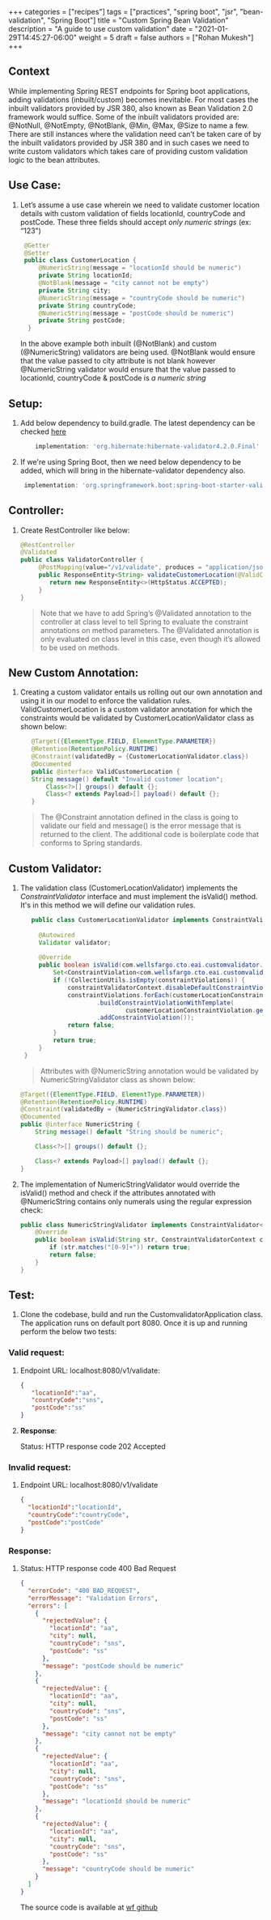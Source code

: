 +++
categories = ["recipes"]
tags = ["practices", "spring boot", "jsr", "bean-validation", "Spring Boot"]
title = "Custom Spring Bean Validation"
description = "A guide to use custom validation"
date = "2021-01-29T14:45:27-06:00"
weight = 5
draft = false
authors = ["Rohan Mukesh"]
+++

## Context

While implementing Spring REST endpoints for Spring boot applications, adding validations (inbuilt/custom) becomes inevitable. For most cases the inbuilt validators provided by JSR 380, also known as Bean Validation 2.0 framework would suffice. Some of the inbuilt validators provided are: @NotNull, @NotEmpty, @NotBlank, @Min, @Max, @Size to name a few. There are still instances where the validation need can’t be taken care of by the inbuilt validators provided by JSR 380 and in such cases we need to write custom validators which takes care of providing custom validation logic to the bean attributes.
    
## Use Case:

1. Let’s assume a use case wherein we need to validate customer location details with custom validation of fields locationId, countryCode and postCode. These three fields should accept *only numeric strings* (ex: “123")

   ```java
    @Getter
    @Setter
    public class CustomerLocation {
        @NumericString(message = "locationId should be numeric")
        private String locationId;
        @NotBlank(message = "city cannot not be empty")
        private String city;
        @NumericString(message = "countryCode should be numeric")
        private String countryCode;
        @NumericString(message = "postCode should be numeric")
        private String postCode;
     }
   ```
    In the above example both inbuilt (@NotBlank) and custom (@NumericString) validators are being used. @NotBlank would ensure that the value passed to city attribute is not blank however @NumericString validator would ensure that the value passed to locationId, countryCode & postCode is *a numeric string*

## Setup:
 
1. Add below dependency to build.gradle. The latest dependency can be checked [here](https://search.maven.org/classic/#search%7Cgav%7C1%7Cg%3A%22org.hibernate%22%20AND%20a%3A%22hibernate-validator%22)

    ```groovy
        implementation: 'org.hibernate:hibernate-validator4.2.0.Final'
    ```    

1. If we're using Spring Boot, then we need below dependency to be added, which will bring in the hibernate-validator dependency also.
    
    ```groovy
     implementation: 'org.springframework.boot:spring-boot-starter-validation:2.4.1'
    ```

## **Controller:**

1. Create RestController like below:

   ```java
   @RestController
   @Validated  
   public class ValidatorController {
        @PostMapping(value="/v1/validate", produces = "application/json")
        public ResponseEntity<String> validateCustomerLocation(@ValidCustomerLocation @RequestBody CustomerLocation customerLocation){
           return new ResponseEntity<>(HttpStatus.ACCEPTED);
        }
   }
   ```
   
   > Note that we have to add Spring’s @Validated annotation to the controller at class level to tell Spring to evaluate the constraint annotations on method parameters.
   The @Validated annotation is only evaluated on class level in this case, even though it’s allowed to be used on methods.

## New Custom Annotation:

1. Creating a custom validator entails us rolling out our own annotation and using it in our model to enforce the validation rules.
   ValidCustomerLocation is a custom validator annotation for which the constraints would be validated by CustomerLocationValidator class as shown below:

   ```java
      @Target({ElementType.FIELD, ElementType.PARAMETER})
      @Retention(RetentionPolicy.RUNTIME)
      @Constraint(validatedBy = {CustomerLocationValidator.class})
      @Documented
      public @interface ValidCustomerLocation {
      String message() default "Invalid customer location";
          Class<?>[] groups() default {};
          Class<? extends Payload>[] payload() default {};
      }
   ```
    > The @Constraint annotation defined in the class is going to validate our field and message() is the error message that is returned to the client.
      The additional code is boilerplate code that conforms to Spring standards.

## Custom Validator:

1. The validation class (CustomerLocationValidator) implements the _ConstraintValidator_ interface and must implement the isValid() method.
    It's in this method we will define our validation rules.

   ```java
      public class CustomerLocationValidator implements ConstraintValidator<CustomerLocationConstraint, CustomerLocation> {
    
        @Autowired
        Validator validator;
    
        @Override
        public boolean isValid(com.wellsfargo.cto.eai.customvalidator.model.CustomerLocation customerLocation, ConstraintValidatorContext constraintValidatorContext) {
            Set<ConstraintViolation<com.wellsfargo.cto.eai.customvalidator.model.CustomerLocation>> constraintViolations = validator.validate(customerLocation);
            if (!CollectionUtils.isEmpty(constraintViolations)) {
                constraintValidatorContext.disableDefaultConstraintViolation();
                constraintViolations.forEach(customerLocationConstraintViolation -> constraintValidatorContext
                        .buildConstraintViolationWithTemplate(
                                customerLocationConstraintViolation.getMessageTemplate())
                        .addConstraintViolation());
                return false;
            }
            return true;
        }
    }
   ```
    > Attributes with @NumericString annotation would be validated by NumericStringValidator class as shown below:

    ```java
    @Target({ElementType.FIELD, ElementType.PARAMETER})
    @Retention(RetentionPolicy.RUNTIME)
    @Constraint(validatedBy = {NumericStringValidator.class})
    @Documented
    public @interface NumericString {
        String message() default "String should be numeric";
    
        Class<?>[] groups() default {};
    
        Class<? extends Payload>[] payload() default {};
    }
    ```
1. The implementation of NumericStringValidator would override the isValid() method and check if the attributes annotated with @NumericString contains only numerals using the regular expression check:

    ```java
    public class NumericStringValidator implements ConstraintValidator<NumericString, String> {
        @Override
        public boolean isValid(String str, ConstraintValidatorContext constraintValidatorContext) {
            if (str.matches("[0-9]+")) return true;
            return false;
        }
    }
    ```
## Test:

1. Clone the codebase, build and run the CustomvalidatorApplication class. The application runs on default port 8080. Once it is up and running perform the below two tests:

### Valid request:

1. Endpoint URL: localhost:8080/v1/validate:

    ```json
    {
       "locationId":"aa",
       "countryCode":"sns",
       "postCode":"ss"
    }
    ```

1. **Response**:

    Status: HTTP response code 202 Accepted

### Invalid request:

1. Endpoint URL: localhost:8080/v1/validate

    ```json
    {
      "locationId":"locationId",
      "countryCode":"countryCode",
      "postCode":"postCode"
    }
    ```   

### Response:

1. Status: HTTP response code 400 Bad Request

    ```json
    {
      "errorCode": "400 BAD_REQUEST",
      "errorMessage": "Validation Errors",
      "errors": [
        {
          "rejectedValue": {
            "locationId": "aa",
            "city": null,
            "countryCode": "sns",
            "postCode": "ss"
          },
          "message": "postCode should be numeric"
        },
        {
          "rejectedValue": {
            "locationId": "aa",
            "city": null,
            "countryCode": "sns",
            "postCode": "ss"
          },
          "message": "city cannot not be empty"
        },
        {
          "rejectedValue": {
            "locationId": "aa",
            "city": null,
            "countryCode": "sns",
            "postCode": "ss"
          },
          "message": "locationId should be numeric"
        },
        {
          "rejectedValue": {
            "locationId": "aa",
            "city": null,
            "countryCode": "sns",
            "postCode": "ss"
          },
          "message": "countryCode should be numeric"
        }
      ]
    }
    ```
    The source code is available at [wf github](https://github.wellsfargo.com/wf-greenfield-spring-boot-custom-validator)
